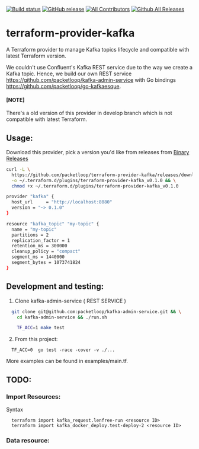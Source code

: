 [![Build status](https://circleci.com/gh/packetloop/terraform-provider-kafka.svg?style=shield&circle-token=:circle-token)](https://circleci.com/gh/packetloop/terraform-provider-kafka)
[![GitHub release](https://img.shields.io/github/release/packetloop/terraform-provider-kafka.svg)](https://github.com/packetloop/terraform-provider-kafka/releases/)
[![All Contributors](https://img.shields.io/github/contributors/packetloop/terraform-provider-kafka.svg?longCache=true&style=flat-square&colorB=orange&label=all%20contributors)](#contributors)
[![Github All Releases](https://img.shields.io/github/downloads/packetloop/terraform-provider-kafka/total.svg)]()


# terraform-provider-kafka

A Terraform provider to manage Kafka topics lifecycle and compatible with latest
Terraform version. 

We couldn't use Confluent's Kafka REST service due to the way we create a Kafka topic.
Hence, we build our own REST service https://github.com/packetloop/kafka-admin-service
with Go bindings https://github.com/packetloop/go-kafkaesque.


#### [NOTE]

There's a old version of this provider in develop branch which is not compatible with
latest Terraform.

## Usage:

Download this provider, pick a version you'd like from releases from
[Binary Releases](https://github.com/packetloop/terraform-provider-kafka/releases)

```bash
curl -L \
  https://github.com/packetloop/terraform-provider-kafka/releases/download/v0.1.0/terraform-provider-kafka_v0.1.0_Darwin_x86_64 \
  -o ~/.terraform.d/plugins/terraform-provider-kafka_v0.1.0 && \
  chmod +x ~/.terraform.d/plugins/terraform-provider-kafka_v0.1.0
```

```bash
provider "kafka" {
  host_url     = "http://localhost:8080"
  version = "~> 0.1.0"
}

resource "kafka_topic" "my-topic" {
  name = "my-topic"
  partitions = 2
  replication_factor = 1
  retention_ms = 300000
  cleanup_policy = "compact"
  segment_ms = 1440000
  segment_bytes = 1073741824
}
```

## Development and testing:

1. Clone kafka-admin-service ( REST SERVICE )

```bash
  git clone git@github.com:packetloop/kafka-admin-service.git && \
    cd kafka-admin-service && ./run.sh

    TF_ACC=1 make test
```

2. From this project:

```
  TF_ACC=0  go test -race -cover -v ./...
```

More examples can be found in examples/main.tf.

## TODO:

### Import Resources:

Syntax

```
  terraform import kafka_request.lenfree-run <resource ID>
  terraform import kafka_docker_deploy.test-deploy-2 <resource ID>
```

### Data resource:
